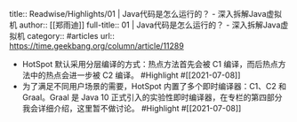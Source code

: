 title:: Readwise/Highlights/01 | Java代码是怎么运行的？ - 深入拆解Java虚拟机
author:: [[郑雨迪]]
full-title:: 01 | Java代码是怎么运行的？ - 深入拆解Java虚拟机
category:: #articles
url:: https://time.geekbang.org/column/article/11289
- HotSpot 默认采用分层编译的方式：热点方法首先会被 C1 编译，而后热点方法中的热点会进一步被 C2 编译。 #Highlight #[[2021-07-08]]
- 为了满足不同用户场景的需要，HotSpot 内置了多个即时编译器：C1、C2 和 Graal。Graal 是 Java 10 正式引入的实验性即时编译器，在专栏的第四部分我会详细介绍，这里暂不做讨论。 #Highlight #[[2021-07-08]]